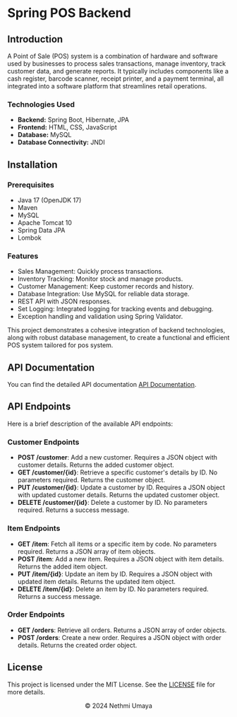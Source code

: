 # Spring POS Backend

## Introduction

A Point of Sale (POS) system is a combination of hardware and software used by businesses to process sales transactions, manage inventory, track customer data, and generate reports. It typically includes components like a cash register, barcode scanner, receipt printer, and a payment terminal, all integrated into a software platform that streamlines retail operations.

### Technologies Used

- **Backend:** Spring Boot, Hibernate, JPA
- **Frontend:** HTML, CSS, JavaScript
- **Database:** MySQL
- **Database Connectivity:** JNDI

## Installation

### Prerequisites

- Java 17 (OpenJDK 17)
- Maven
- MySQL
- Apache Tomcat 10
- Spring Data JPA
- Lombok

### Features

- Sales Management: Quickly process transactions.
- Inventory Tracking: Monitor stock and manage products.
- Customer Management: Keep customer records and history.
- Database Integration: Use MySQL for reliable data storage.
- REST API with JSON responses.
- Set Logging: Integrated logging for tracking events and debugging.
- Exception handling and validation using Spring Validator.

This project demonstrates a cohesive integration of  backend technologies, along with robust database management, to create a functional and efficient POS system tailored for pos system.

## API Documentation

You can find the detailed API documentation [API Documentation](https://documenter.getpostman.com/view/35386291/2sAXxTcAa3).

## API Endpoints

Here is a brief description of the available API endpoints:

### Customer Endpoints

- **POST /customer**: Add a new customer. Requires a JSON object with customer details. Returns the added customer object.
- **GET /customer/{id}**: Retrieve a specific customer's details by ID. No parameters required. Returns the customer object.
- **PUT /customer/{id}**: Update a customer by ID. Requires a JSON object with updated customer details. Returns the updated customer object.
- **DELETE /customer/{id}**: Delete a customer by ID. No parameters required. Returns a success message.

### Item Endpoints

- **GET /item**: Fetch all items or a specific item by code. No parameters required. Returns a JSON array of item objects.
- **POST /item**: Add a new item. Requires a JSON object with item details. Returns the added item object.
- **PUT /item/{id}**: Update an item by ID. Requires a JSON object with updated item details. Returns the updated item object.
- **DELETE /item/{id}**: Delete an item by ID. No parameters required. Returns a success message.

### Order Endpoints

- **GET /orders**: Retrieve all orders. Returns a JSON array of order objects.
- **POST /orders**: Create a new order. Requires a JSON object with order details. Returns the created order object.

## License

This project is licensed under the MIT License. See the [LICENSE](LICENSE.md) file for more details.

<p align="center">
  &copy; 2024 Nethmi Umaya
</p>
